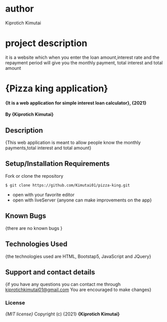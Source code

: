# author
Kiprotich Kimutai
# project description
it is a website which when you enter the loan amount,interest rate and the repayment period will give you the monthly payment, total interest and total amount
# {Pizza king application}
#### {It is a web application for simple interest loan calculator}, {2021}
#### By **{Kiprotich Kimutai}**
## Description
{This web application is meant to allow people know the monthly payments,total interest and total amount}
## Setup/Installation Requirements
 Fork or clone the repository
 ```
$ git clone https://github.com/Kimutai01/pizza-king.git
 ```
* open with your favorite editor
* open with liveServer
{anyone can make improvements on the app}
## Known Bugs
{there are no known bugs }
## Technologies Used
{the technologies used are HTML, Bootstap5, JavaScript and JQuery}
## Support and contact details
{if you have any questions you can contact me through kiprotichkimutai01@gmail.com
You are encouraged to make changes}
### License
*{MIT license}*
Copyright (c) {2021} **{Kiprotich Kimutai}**
